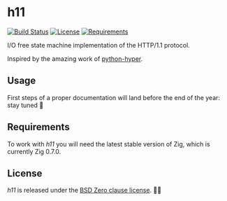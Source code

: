 # h11

[![Build Status](https://api.travis-ci.org/ducdetronquito/h11.svg?branch=master)](https://travis-ci.org/ducdetronquito/h11) [![License](https://img.shields.io/badge/License-BSD%200--Clause-ff69b4.svg)](https://github.com/ducdetronquito/h11#license) [![Requirements](https://img.shields.io/badge/zig-0.7.0-orange)](https://ziglang.org/)

I/O free state machine implementation of the HTTP/1.1 protocol.

Inspired by the amazing work of [python-hyper](https://github.com/python-hyper/h11).


## Usage

First steps of a proper documentation will land before the end of the year: stay tuned 🎵

## Requirements

To work with *h11* you will need the latest stable version of Zig, which is currently Zig 0.7.0.

## License

*h11* is released under the [BSD Zero clause license](https://choosealicense.com/licenses/0bsd/). 🎉🍻
